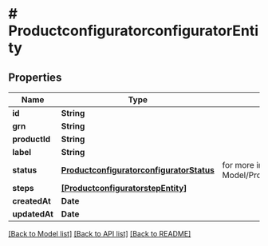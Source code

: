 # # ProductconfiguratorconfiguratorEntity


## Properties


Name | Type | Description | Notes
------------ | ------------- | ------------- | -------------
**id**| **String** |   | [optional]
**grn**| **String** |   | [optional]
**productId**| **String** |   | [optional]
**label**| **String** |   | [optional]
**status**| [**ProductconfiguratorconfiguratorStatus**](ProductconfiguratorconfiguratorStatus.md) |  for more information please, see Model/ProductconfiguratorconfiguratorStatus.php  | [optional]
**steps**| [**[ProductconfiguratorstepEntity]**](ProductconfiguratorstepEntity.md) |   | [optional]
**createdAt**| **Date** |   | [optional]
**updatedAt**| **Date** |   | [optional]


[[Back to Model list]](../../README.md#models) [[Back to API list]](../../README.md#endpoints) [[Back to README]](../../README.md)